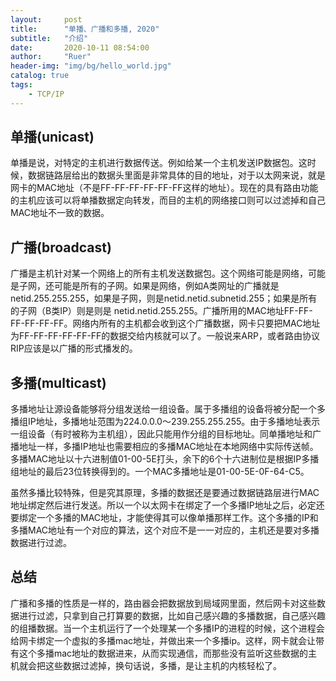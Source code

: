 ```yaml
---
layout:     post
title:      "单播、广播和多播, 2020"
subtitle:   "介绍"
date:       2020-10-11 08:54:00
author:     "Ruer"
header-img: "img/bg/hello_world.jpg"
catalog: true
tags:
    - TCP/IP
---
```


## 单播(unicast)

单播是说，对特定的主机进行数据传送。例如给某一个主机发送IP数据包。这时候，数据链路层给出的数据头里面是非常具体的目的地址，对于以太网来说，就是网卡的MAC地址（不是FF-FF-FF-FF-FF-FF这样的地址）。现在的具有路由功能的主机应该可以将单播数据定向转发，而目的主机的网络接口则可以过滤掉和自己MAC地址不一致的数据。

## 广播(broadcast)

广播是主机针对某一个网络上的所有主机发送数据包。这个网络可能是网络，可能是子网，还可能是所有的子网。如果是网络，例如A类网址的广播就是 netid.255.255.255，如果是子网，则是netid.netid.subnetid.255；如果是所有的子网（B类IP）则是则是 netid.netid.255.255。广播所用的MAC地址FF-FF-FF-FF-FF-FF。网络内所有的主机都会收到这个广播数据，网卡只要把MAC地址为FF-FF-FF-FF-FF-FF的数据交给内核就可以了。一般说来ARP，或者路由协议RIP应该是以广播的形式播发的。

## 多播(multicast)

多播地址让源设备能够将分组发送给一组设备。属于多播组的设备将被分配一个多播组IP地址，多播地址范围为224.0.0.0～239.255.255.255。由于多播地址表示一组设备（有时被称为主机组），因此只能用作分组的目标地址。同单播地址和广播地址一样，多播IP地址也需要相应的多播MAC地址在本地网络中实际传送帧。多播MAC地址以十六进制值01-00-5E打头，余下的6个十六进制位是根据IP多播组地址的最后23位转换得到的。一个MAC多播地址是01-00-5E-0F-64-C5。

虽然多播比较特殊，但是究其原理，多播的数据还是要通过数据链路层进行MAC地址绑定然后进行发送。所以一个以太网卡在绑定了一个多播IP地址之后，必定还要绑定一个多播的MAC地址，才能使得其可以像单播那样工作。这个多播的IP和多播MAC地址有一个对应的算法，这个对应不是一一对应的，主机还是要对多播数据进行过滤。

## 总结

广播和多播的性质是一样的，路由器会把数据放到局域网里面，然后网卡对这些数据进行过滤，只拿到自己打算要的数据，比如自己感兴趣的多播数据，自己感兴趣的组播数据。当一个主机运行了一个处理某一个多播IP的进程的时候，这个进程会给网卡绑定一个虚拟的多播mac地址，并做出来一个多播ip。这样，网卡就会让带有这个多播mac地址的数据进来，从而实现通信，而那些没有监听这些数据的主机就会把这些数据过滤掉，换句话说，多播，是让主机的内核轻松了。
